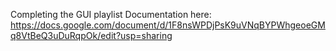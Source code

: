 Completing the GUI playlist
Documentation here:
https://docs.google.com/document/d/1F8nsWPDjPsK9uVNqBYPWhgeoeGMq8VtBeQ3uDuRqpOk/edit?usp=sharing
